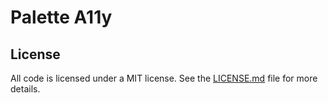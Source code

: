 # Palette A11y #

## License ##

All code is licensed under a MIT license. See the [LICENSE.md][] file for more
details.


[LICENSE.md]: https://github.com/onefrankguy/palette-a11y "Frank Mitchell (GitHub): MIT license for Palette A11y"
